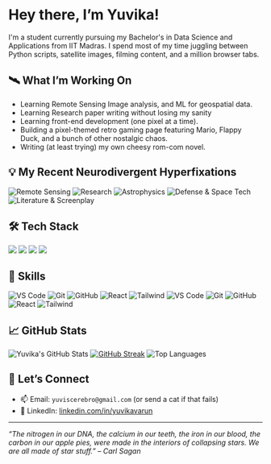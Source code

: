 # Hey there, I’m Yuvika!

I'm a student currently pursuing my Bachelor's in Data Science and Applications from IIT Madras. I spend most of my time juggling between Python scripts, satellite images, filming content, and a million browser tabs.

## 🛰️ What I’m Working On

- Learning Remote Sensing Image analysis, and ML for geospatial data.
- Learning Research paper writing without losing my sanity
- Learning front-end development (one pixel at a time).
- Building a pixel-themed retro gaming page featuring Mario, Flappy Duck, and a bunch of other nostalgic chaos.
- Writing (at least trying) my own cheesy rom-com novel.
  
## 💡 My Recent Neurodivergent Hyperfixations

![Remote Sensing](https://img.shields.io/badge/Remote_Sensing-907aa9?style=for-the-badge&logoColor=white)
![Research](https://img.shields.io/badge/Research-d7827e?style=for-the-badge&logoColor=white)
![Astrophysics](https://img.shields.io/badge/Astrophysics-286983?style=for-the-badge&logoColor=white)
![Defense & Space Tech](https://img.shields.io/badge/Defense_&_Space_Tech-9ccfd8?style=for-the-badge&logoColor=white)
![Literature & Screenplay](https://img.shields.io/badge/Literature_&_Screenplay-e0def4?style=for-the-badge&logoColor=black) 

## 🛠️ Tech Stack

![](https://img.shields.io/badge/Python-907aa9?style=for-the-badge&logo=python&logoColor=white)
![](https://img.shields.io/badge/HTML-286983?style=for-the-badge&logo=html5&logoColor=white)
![](https://img.shields.io/badge/CSS-d7827e?style=for-the-badge&logo=css3&logoColor=white)
![](https://img.shields.io/badge/SQL-9ccfd8?style=for-the-badge&logo=mysql&logoColor=white)

## 🔧 Skills

![VS Code](https://img.shields.io/badge/VS_Code-e0def4?style=for-the-badge&logo=visualstudiocode&logoColor=black)
![Git](https://img.shields.io/badge/Git-907aa9?style=for-the-badge&logo=git&logoColor=white)
![GitHub](https://img.shields.io/badge/GitHub-6e6a86?style=for-the-badge&logo=github&logoColor=white)
![React](https://img.shields.io/badge/React-286983?style=for-the-badge&logo=react&logoColor=white)
![Tailwind](https://img.shields.io/badge/TailwindCSS-9ccfd8?style=for-the-badge&logo=tailwindcss&logoColor=white)
![VS Code](https://img.shields.io/badge/VS_Code-e0def4?style=for-the-badge&logo=visualstudiocode&logoColor=black)
![Git](https://img.shields.io/badge/Git-907aa9?style=for-the-badge&logo=git&logoColor=white)
![GitHub](https://img.shields.io/badge/GitHub-6e6a86?style=for-the-badge&logo=github&logoColor=white)
![React](https://img.shields.io/badge/React-286983?style=for-the-badge&logo=react&logoColor=white)
![Tailwind](https://img.shields.io/badge/TailwindCSS-9ccfd8?style=for-the-badge&logo=tailwindcss&logoColor=white)

## 📈 GitHub Stats

![Yuvika's GitHub Stats](https://github-readme-stats.vercel.app/api?username=yuvikavarun&show_icons=true&theme=rose_pine&count_private=true)
[![GitHub Streak](https://streak-stats.demolab.com?user=yuvikavarun&theme=rose_pine&date_format=M%20j%5B%2C%20Y%5D)](https://git.io/streak-stats)
![Top Languages](https://github-readme-stats.vercel.app/api/top-langs/?username=yuvikavarun&layout=compact&theme=rose_pine)


## 🤝 Let’s Connect

- 📫 Email: `yuviscerebro@gmail.com` (or send a cat if that fails)
- 💼 LinkedIn: [linkedin.com/in/yuvikavarun](https://www.linkedin.com/in/yuvikavarun)

---

_“The nitrogen in our DNA, the calcium in our teeth, the iron in our blood, the carbon in our apple pies, were made in the interiors of collapsing stars. We are all made of star stuff.” – Carl Sagan_
